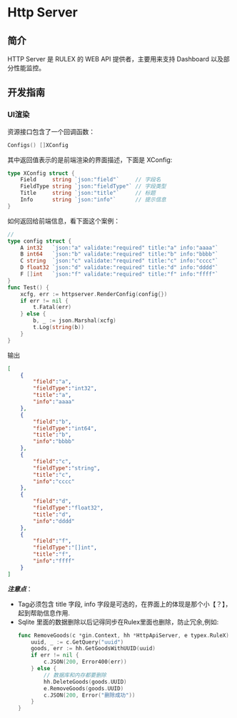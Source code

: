 # Http Server
## 简介
HTTP Server 是 RULEX 的 WEB API 提供者，主要用来支持 Dashboard 以及部分性能监控。
## 开发指南
### UI渲染
资源接口包含了一个回调函数：
```go
Configs() []XConfig
```
其中返回值表示的是前端渲染的界面描述，下面是 XConfig:
```go
type XConfig struct {
	Field     string `json:"field"`     // 字段名
	FieldType string `json:"fieldType"` // 字段类型
	Title     string `json:"title"`     // 标题
	Info      string `json:"info"`      // 提示信息
}
```
如何返回给前端信息，看下面这个案例：
```go
//
type config struct {
	A int32   `json:"a" validate:"required" title:"a" info:"aaaa"`
	B int64   `json:"b" validate:"required" title:"b" info:"bbbb"`
	C string  `json:"c" validate:"required" title:"c" info:"cccc"`
	D float32 `json:"d" validate:"required" title:"d" info:"dddd"`
	F []int   `json:"f" validate:"required" title:"f" info:"ffff"`
}
func Test() {
	xcfg, err := httpserver.RenderConfig(config{})
	if err != nil {
		t.Fatal(err)
	} else {
		b, _ := json.Marshal(xcfg)
		t.Log(string(b))
	}
}
```

输出
```json
[
    {
        "field":"a",
        "fieldType":"int32",
        "title":"a",
        "info":"aaaa"
    },
    {
        "field":"b",
        "fieldType":"int64",
        "title":"b",
        "info":"bbbb"
    },
    {
        "field":"c",
        "fieldType":"string",
        "title":"c",
        "info":"cccc"
    },
    {
        "field":"d",
        "fieldType":"float32",
        "title":"d",
        "info":"dddd"
    },
    {
        "field":"f",
        "fieldType":"[]int",
        "title":"f",
        "info":"ffff"
    }
]
```
***注意点***：
- Tag必须包含 title 字段, info 字段是可选的，在界面上的体现是那个小【？】，起到帮助信息作用.
- Sqlite 里面的数据删除以后记得同步在Rulex里面也删除，防止冗余,例如:
    ```go
    func RemoveGoods(c *gin.Context, hh *HttpApiServer, e typex.RuleX) {
        uuid, _ := c.GetQuery("uuid")
        goods, err := hh.GetGoodsWithUUID(uuid)
        if err != nil {
            c.JSON(200, Error400(err))
        } else {
            // 数据库和内存都要删除
            hh.DeleteGoods(goods.UUID)
            e.RemoveGoods(goods.UUID)
            c.JSON(200, Error("删除成功"))
        }
    }
    ```
